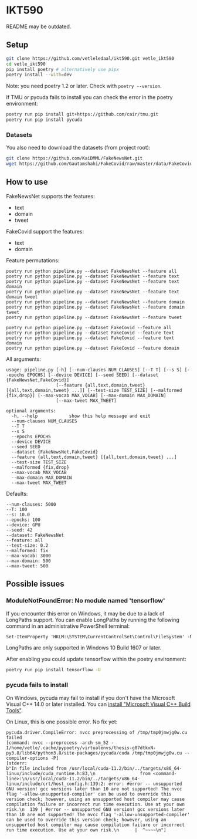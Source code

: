 # IKT590
README may be outdated.

## Setup
```bash
git clone https://github.com/vetleledaal/ikt590.git vetle_ikt590
cd vetle_ikt590
pip install poetry # alternatively use pipx
poetry install --with=dev
```

Note: you need poetry 1.2 or later. Check with `poetry --version`.

If TMU or pycuda fails to install you can check the error in the poetry environment:
```bash
poetry run pip install git+https://github.com/cair/tmu.git
poetry run pip install pycuda
```

### Datasets
You also need to download the datasets (from project root):
```bash
git clone https://github.com/KaiDMML/FakeNewsNet.git
wget https://github.com/Gautamshahi/FakeCovid/raw/master/data/FakeCovid_July2020.csv
```


## How to use
FakeNewsNet supports the features:
- text
- domain
- tweet

FakeCovid support the features:
- text
- domain

Feature permutations:
```
poetry run python pipeline.py --dataset FakeNewsNet --feature all
poetry run python pipeline.py --dataset FakeNewsNet --feature text
poetry run python pipeline.py --dataset FakeNewsNet --feature text domain
poetry run python pipeline.py --dataset FakeNewsNet --feature text domain tweet
poetry run python pipeline.py --dataset FakeNewsNet --feature domain
poetry run python pipeline.py --dataset FakeNewsNet --feature domain tweet
poetry run python pipeline.py --dataset FakeNewsNet --feature tweet

poetry run python pipeline.py --dataset FakeCovid --feature all
poetry run python pipeline.py --dataset FakeCovid --feature text
poetry run python pipeline.py --dataset FakeCovid --feature text domain
poetry run python pipeline.py --dataset FakeCovid --feature domain
```


All arguments:
```
usage: pipeline.py [-h] [--num-clauses NUM_CLAUSES] [--T T] [--s S] [--epochs EPOCHS] [--device DEVICE] [--seed SEED] [--dataset {FakeNewsNet,FakeCovid}]
                   [--feature {all,text,domain,tweet} [{all,text,domain,tweet} ...]] [--test-size TEST_SIZE] [--malformed {fix,drop}] [--max-vocab MAX_VOCAB] [--max-domain MAX_DOMAIN]
                   [--max-tweet MAX_TWEET]

optional arguments:
  -h, --help            show this help message and exit
  --num-clauses NUM_CLAUSES
  --T T
  --s S
  --epochs EPOCHS
  --device DEVICE
  --seed SEED
  --dataset {FakeNewsNet,FakeCovid}
  --feature {all,text,domain,tweet} [{all,text,domain,tweet} ...]
  --test-size TEST_SIZE
  --malformed {fix,drop}
  --max-vocab MAX_VOCAB
  --max-domain MAX_DOMAIN
  --max-tweet MAX_TWEET
```

Defaults:
```
--num-clauses: 5000
--T: 100
--s: 10.0
--epochs: 100
--device: GPU
--seed: 42
--dataset: FakeNewsNet
--feature: all
--test-size: 0.2
--malformed: fix
--max-vocab: 3000
--max-domain: 500
--max-tweet: 500
```


## Possible issues

### ModuleNotFoundError: No module named 'tensorflow'
If you encounter this error on Windows, it may be due to a lack of LongPaths support. You can enable LongPaths by running the following command in an administrative PowerShell terminal:
```ps
Set-ItemProperty 'HKLM:\SYSTEM\CurrentControlSet\Control\FileSystem' -Name 'LongPathsEnabled' -Value 1
```

LongPaths are only supported in Windows 10 Build 1607 or later.

After enabling you could update tensorflow within the poetry environment:
```bash
poetry run pip install tensorflow -U
```

### pycuda fails to install
On Windows, pycuda may fail to install if you don't have the  Microsoft Visual C++ 14.0 or later installed. You can [install "Microsoft Visual C++ Build Tools"](https://visualstudio.microsoft.com/visual-cpp-build-tools/).

On Linux, this is one possible error. No fix yet:
```
pycuda.driver.CompileError: nvcc preprocessing of /tmp/tmp0jmwjg0w.cu failed
[command: nvcc --preprocess -arch sm_52 -I/home/vetle/.cache/pypoetry/virtualenvs/thesis-g87dtkxN-py3.8/lib64/python3.8/site-packages/pycuda/cuda /tmp/tmp0jmwjg0w.cu --compiler-options -P]
[stderr:
b"In file included from /usr/local/cuda-11.2/bin/../targets/x86_64-linux/include/cuda_runtime.h:83,\n                 from <command-line>:\n/usr/local/cuda-11.2/bin/../targets/x86_64-linux/include/crt/host_config.h:139:2: error: #error -- unsupported GNU version! gcc versions later than 10 are not supported! The nvcc flag '-allow-unsupported-compiler' can be used to override this version check; however, using an unsupported host compiler may cause compilation failure or incorrect run time execution. Use at your own risk.\n  139 | #error -- unsupported GNU version! gcc versions later than 10 are not supported! The nvcc flag '-allow-unsupported-compiler' can be used to override this version check; however, using an unsupported host compiler may cause compilation failure or incorrect run time execution. Use at your own risk.\n      |  ^~~~~\n"]
```